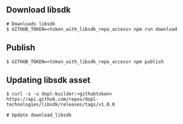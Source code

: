 ## Download libsdk
```shell
# Downloads libsdk
$ GITHUB_TOKEN=<token_with_libsdk_repo_access> npm run download
```

## Publish
```shell
$ GITHUB_TOKEN=<token_with_libsdk_repo_access> npm publish
```

## Updating libsdk asset
```shell
$ curl -s -u dopl-builder:<githubtoken> https://api.github.com/repos/dopl-technologies/libsdk/releases/tags/v1.0.0

# Update download_libsdk
```

